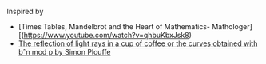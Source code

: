 Inspired by

* [Times Tables, Mandelbrot and the Heart of Mathematics- Mathologer][(https://www.youtube.com/watch?v=qhbuKbxJsk8)
* [The reflection of light rays in a cup of coffee or the curves obtained with bˆn mod p by Simon Plouffe](http://xahlee.info/SpecialPlaneCurves_dir/Cardioid_dir/_p/LightsRaysReflections.pdf)
